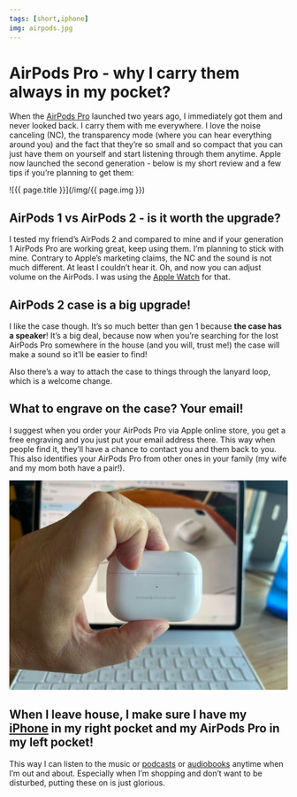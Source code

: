 ```yaml
---
tags: [short,iphone]
img: airpods.jpg
---
```


# AirPods Pro - why I carry them always in my pocket?

When the [AirPods Pro](https://apple.com/airpods-pro) launched two years ago, I immediately got them and never looked back. I carry them with me everywhere. I love the noise canceling (NC), the transparency mode (where you can hear everything around you) and the fact that they’re so small and so compact that you can just have them on yourself and start listening through them anytime. Apple now launched the second generation - below is my short review and a few tips if you’re planning to get them:

<!--More-->

![{{ page.title }}](/img/{{ page.img }})

## AirPods 1 vs AirPods 2 - is it worth the upgrade?

I tested my friend’s AirPods 2 and compared to mine and if your generation 1 AirPods Pro are working great, keep using them. I’m planning to stick with mine. Contrary to Apple’s marketing claims, the NC and the sound is not much different. At least I couldn’t hear it. Oh, and now you can adjust volume on the AirPods. I was using the [Apple Watch](/applewatch) for that.

## AirPods 2 case is a big upgrade!

I like the case though. It’s so much better than gen 1 because **the case has a speaker**! It’s a big deal, because now when you’re searching for the lost AirPods Pro somewhere in the house (and you will, trust me!) the case will make a sound so it’ll be easier to find!

Also there’s a way to attach the case to things through the lanyard loop, which is a welcome change.

## What to engrave on the case? Your email!

I suggest when you order your AirPods Pro via Apple online store, you get a free engraving and you just put your email address there. This way when people find it, they’ll have a chance to contact you and them back to you. This also identifies your AirPods Pro from other ones in your family (my wife and my mom both have a pair!).

![{{ page.title }} - email](/img/airpods-2.jpg)

## When I leave house, I make sure I have my [iPhone](/mini13) in my right pocket and my AirPods Pro in my left pocket!

This way I can listen to the music or [podcasts](/noofficefm) or [audiobooks](/reading/) anytime when I’m out and about. Especially when I’m shopping and don’t want to be disturbed, putting these on is just glorious.

[n]: https://michael.gratis/nozbe